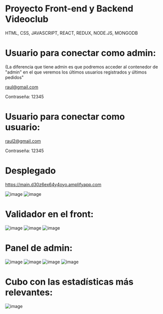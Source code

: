# Proyecto Front-end y Backend Videoclub
HTML, CSS, JAVASCRIPT, REACT, REDUX, NODE.JS, MONGODB


# Usuario para conectar como admin:
(La diferencia que tiene admin es que podremos acceder al contenedor de "admin" en el que veremos los últimos usuarios registrados y últimos pedidos"

raul@gmail.com

Contraseña:
12345

# Usuario para conectar como usuario:
raul2@gmail.com

Contraseña:
12345

# Desplegado
https://main.d30z6ex64y4oyo.amplifyapp.com

![image](https://user-images.githubusercontent.com/28491001/145027441-f47ecb26-ac23-450e-99bb-a65e44e10018.png)
![image](https://user-images.githubusercontent.com/28491001/145027475-a93391b9-e1f4-4fbe-96f4-4c4839259ff3.png)
# Validador en el front:
![image](https://user-images.githubusercontent.com/28491001/145027625-235b21f0-2599-4353-bc89-67c43612a481.png)
![image](https://user-images.githubusercontent.com/28491001/145027701-a1634cbb-aa0c-4f85-b8ab-74293c12e1f6.png)
![image](https://user-images.githubusercontent.com/28491001/145027749-087b6040-a6c9-4d8a-b7d4-95fb8fe8e860.png)
# Panel de admin:
![image](https://user-images.githubusercontent.com/28491001/145027879-88484fc6-e25c-4820-ae81-8553b4830409.png)
![image](https://user-images.githubusercontent.com/28491001/145027915-bd616423-9dfa-4c5e-86a8-eb1e36057f97.png)
![image](https://user-images.githubusercontent.com/28491001/145027933-98c72747-080d-4a74-8909-736359959cf9.png)
![image](https://user-images.githubusercontent.com/28491001/145027968-422954c8-adaf-4504-a1a7-3a0e3ca12365.png)
# Cubo con las estadísticas más relevantes:
![image](https://user-images.githubusercontent.com/28491001/145028002-a36b86d9-441e-4c02-b6a9-d92fd3e5d7f3.png)

